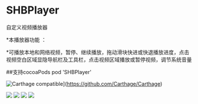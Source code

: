 # SHBPlayer
自定义视频播放器

*本播放器功能 ：

*可播放本地和网络视频，暂停、继续播放，拖动滑块快进或快退播放进度，点击视频空白区域显隐导航栏及工具栏，点击视频区域播放或暂停视频，调节系统音量

##支持cocoaPods
pod 'SHBPlayer'

![Carthage compatible](https://img.shields.io/badge/Carthage-compatible-4BC51D.svg?style=flat)](https://github.com/Carthage/Carthage)

![](https://github.com/jiutianhuanpei/CustomPlayerController/raw/master/AVPlayerDemo/ScreenShots/1.png)
![](https://github.com/jiutianhuanpei/CustomPlayerController/raw/master/AVPlayerDemo/ScreenShots/2.png)
![](https://github.com/jiutianhuanpei/CustomPlayerController/raw/master/AVPlayerDemo/ScreenShots/3.png)
![](https://github.com/jiutianhuanpei/CustomPlayerController/raw/master/AVPlayerDemo/ScreenShots/4.png)


